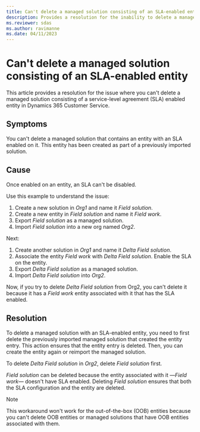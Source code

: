 ```yaml
---
title: Can't delete a managed solution consisting of an SLA-enabled entity
description: Provides a resolution for the inability to delete a managed solution consisting of an SLA-enabled entity in Dynamics 365 Customer Service.
ms.reviewer: sdas
ms.author: ravimanne
ms.date: 04/11/2023
---
```

# Can't delete a managed solution consisting of an SLA-enabled entity

This article provides a resolution for the issue where you can't delete a managed solution consisting of a service-level agreement (SLA) enabled entity in Dynamics 365 Customer Service.

## Symptoms

You can't delete a managed solution that contains an entity with an SLA enabled on it. This entity has been created as part of a previously imported solution.

## Cause

Once enabled on an entity, an SLA can't be disabled.

Use this example to understand the issue:

1. Create a new solution in *Org1* and name it *Field solution*.
2. Create a new entity in  *Field solution* and name it *Field work*.
3. Export *Field solution* as a managed solution.
4. Import *Field solution* into a new org named *Org2*.

Next:

1. Create another solution in *Org1* and name it *Delta Field solution*.
2. Associate the entity *Field work* with *Delta Field solution*. Enable the SLA on the entity.
3. Export *Delta Field solution* as a managed solution.
4. Import *Delta Field solution* into *Org2*.

Now, if you try to delete *Delta Field solution* from Org2, you can't delete it because it has a *Field work* entity associated with it that has the SLA enabled.

## Resolution

To delete a managed solution with an SLA-enabled entity, you need to first delete the previously imported managed solution that created the entity entry. This action ensures that the entity entry is deleted. Then, you can create the entity again or reimport the managed solution.

To delete *Delta Field solution* in *Org2*, delete *Field solution* first.

*Field solution* can be deleted because the entity associated with it —*Field work*— doesn't have SLA enabled. Deleting *Field solution* ensures that both the SLA configuration and the entity are deleted.

> [!NOTE]
> This workaround won't work for the out-of-the-box (OOB) entities because you can't delete OOB entities or managed solutions that have OOB entities associated with them.
